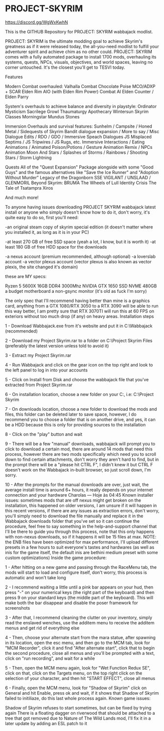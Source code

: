 # PROJECT-SKYRIM

https://discord.gg/WgWxKwhN

This is the GITHUB Repository for PROJECT: SKYRIM wabbajack modlist.

PROJECT: SKYRIM is the ultimate modding goal to achieve Skyrim's greatness as if it were released today, the all-you-need modlist to fulfill your adventurer spirit and achieve chim as no other could. PROJECT: SKYRIM comes with a fully automated package to install 1700 mods, overhauling its systems, quests, NPCs, visuals, objectives, and world spaces, leaving no corner untouched. It's the closest you'll get to TESVI today. 

Features

Modern Combat overhauled:
Valhalla Combat
Chocolate Poise
MCO/ADXP + SCAR
Elden Rim AIO (with Elden Rim Power)
Combat AI
Elden Counter / Elden Parry

System's overhauls to achieve balance and diversity in playstyle:
Ordinator
 Mysticism
Sacrilege 
Growl
Thaumaturgy
Apothecary
Wintersun 
Skyrim Classes
Morningstar
Mundus Stones

Immersion Overhauls and survival features:
Sunhelm / Campsite / Honed Metal / Sidequests of Skyrim
Bandit dialogue expansion / More to say / Misc Dialogue Edits / RDO / GDO / Immersive Speach Dialogues
JS Misplaced Septims / JS Tripwires / JS Rugs, etc.
Immersive Interactions / Eating Animations / Animated Poison/Potions / Gesture Animation Remix / NPCs Animation 
Moon And Stars / Splashes of Storms / Rainbows / Shooting Stars / Storm Lightning

Quests
All of the "Quest Expansion" Package alongside with some "Good Guys" and the famous alternatives like "Save the Ice Runner" and "Adoption Without Murder"
Legacy of the Dragonborn SSE
VIGILANT / UNSLAAD / GLENMORIL
Beyond Skyrim: BRUMA
The Wheels of Lull
Identity Crisis
The Tale of Tsatampra Xiros

And much more!

To anyone having issues downloading PROJECT SKYRIM wabbajack latest install or anyone who simply doesn't know how to do it, don't worry, it's quite easy to do so, first you'll need:

-an original steam copy of skyrim special edition (it doesn't matter where you installed it, as long as it is in your PC)

-at least 270 GB of free SSD space (yeah a lot, I know, but it is worth it)
-at least 180 GB of free HDD space for the downloads

-a nexus account (premium recommended, although optional)
-a loverslab account
-a vector plexus account (vector plexus is also known as vector plexis, the site changed it's domain)

these are MY specs:

Ryzen 5 5600X
16GB DDR4 3000Mhz
NVIDIA GTX 1650
SSD NVME 480GB
a budget motherboard
a non-gsync monitor (it's old as fuck I'm sorry)

The only spec that I'll recommend having better than mine is a graphics card, anything from a GTX 1080/RTX 3050 to a RTX 3090 will be able to run this way better, I am pretty sure that RTX 3070TI will run this at 60 FPS  on exteriors without too much drop (if any) on heavy areas. 
Installation steps

1 -  Download Wabbajack.exe from it's website and put it in C:\Wabbajack (recommended)

2 - Download my Project Skyrim.rar to a folder on C:\Project Skyrim Files (preferably the latest version unless told to avoid it)

3 - Extract my Project Skyrim.rar

4 - Run Wabbajack and click on the gear icon on the top right and look to the left panel to log in into your accounts

5 - Click on Install from Disk and choose the wabbajack file that you've extracted from Project Skyrim.rar

6 - On installation location, choose a new folder on your C:, i.e: C:\Project Skyrim

7 - On downloads location, choose a new folder to download the mods and files, this folder can be deleted later to save space, however, I do recommend you to choose a folder that is on another drive, and yes, it can be a HDD because this is only for providing sources to the installation

8 - Click on the "play" button and wait

9 - There will be a few "manual" downloads, wabbajack will prompt you to click to download a certain mod, there are around 14 mods that need this process, however there are two mods specifically which need you to scroll down to find certain attachments, don't worry they aren't hard to find, but in the prompt there will be a "please hit CTRL F", I didn't knew it but CTRL F doesn't work on the Wabbajack in-built browser, so just scroll down, I'm sorry.

10 - After the prompts for the manual downloads are over, just wait, the average install  time is around 6+ hours, it really depends on your internet connection and your hardware 
Charolas — Hoje às 04:45
Known installer issues: sometimes mods that are off nexus might get broken on the installation, this happened on older versions, I am unsure if it will happen in this recent versions, if there are any issues as extraction errors, don't worry, you'll simply need to download the file manually and replace it in the Wabbajack downloads folder that you've set so it can continue the procedure, feel free to say something in the help-and-support channel that I'll be there to guide you through this process, note that this only happens with non-nexus downloads, so if it happens it will be 15 files at max.
NOTE: the ENB files have been optimized for max performance, I'll upload different presets in a few hours to suit everyone's tastes and hardwares (as well as inis for the game itself, the default inis are bethini medium preset with some custom optimizations)
Inside the game procedure:

1 - After hitting on a new game and passing through the RaceMenu tab, the mods will start to load and configure itself, don't worry, this process is automatic and won't take long

2 - I recommend waiting a little until a pink bar appears on your hud, then press "-" on your numerical keys (the right part of the keyboard) and then press 9 on your standard keys (the middle part of the keyboard). This will make both the bar disappear and disable the poser framework for screenshots 

3 - After that, I recommend cleaning the clutter on your inventory, simply read the enslaved wenches, use the additem menu to receive the additem menus and get rid of everything else

4 - Then, choose your alternate start from the mara statue,  after spawning in its location, open the esc menu, and then go to the MCM tab, look for "MCM Recorder", click it and find "After alternate start", click that to begin the second procedure, close all menus and you'll be prompted with a text, click on "run recording", and wait for a while

5 - Then, open the MCM menu again, look for "Wet Function Redux SE", click on that, click on the Targets menu, on the top right click on the selection of your character, and then hit "START EFFECT", close all menus

6 - Finally, open the MCM menu, look for "Shadow of Skyrim" click on General and hit Enable, press ok and wait, if it shows that Shadow of Skyrim failed to initiliaze, do this last  whole process again. 
Known game issues: 

Shadow of Skyrim refuses to start sometimes, but can be fixed by trying again
There is a floating dagger on riverwood that should be attached to a tree that got removed due to Nature of The Wild Lands mod, I'll fix it in a later update by adding an ESL patch to it
